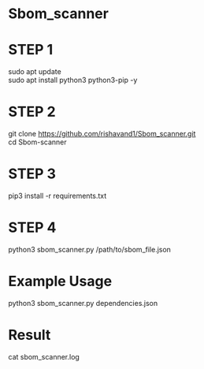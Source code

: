 # Sbom_scanner

# STEP 1
sudo apt update<br /> 
sudo apt install python3 python3-pip -y

# STEP 2
git clone https://github.com/rishavand1/Sbom_scanner.git<br /> 
cd Sbom-scanner

# STEP 3
pip3 install -r requirements.txt

# STEP 4
python3 sbom_scanner.py /path/to/sbom_file.json

# Example Usage
python3 sbom_scanner.py dependencies.json

# Result
cat sbom_scanner.log
